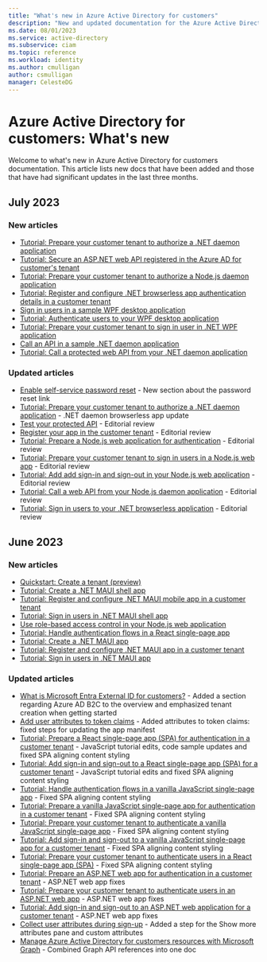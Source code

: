 ```yaml
---
title: "What's new in Azure Active Directory for customers"
description: "New and updated documentation for the Azure Active Directory for customers documentation."
ms.date: 08/01/2023
ms.service: active-directory
ms.subservice: ciam
ms.topic: reference
ms.workload: identity
ms.author: cmulligan
author: csmulligan
manager: CelesteDG
---
```


# Azure Active Directory for customers: What's new

Welcome to what's new in Azure Active Directory for customers documentation. This article lists new docs that have been added and those that have had significant updates in the last three months. 

## July 2023

### New articles

- [Tutorial: Prepare your customer tenant to authorize a .NET daemon application](tutorial-daemon-dotnet-call-api-prepare-tenant.md)
- [Tutorial: Secure an ASP.NET web API registered in the Azure AD for customer's tenant](tutorial-protect-web-api-dotnet-core-build-app.md)
- [Tutorial: Prepare your customer tenant to authorize a Node.js daemon application](tutorial-daemon-node-call-api-prepare-tenant.md)
- [Tutorial: Register and configure .NET browserless app authentication details in a customer tenant](tutorial-browserless-app-dotnet-sign-in-prepare-tenant.md)
- [Sign in users in a sample WPF desktop application](sample-desktop-wpf-dotnet-sign-in.md)
- [Tutorial: Authenticate users to your WPF desktop application](tutorial-desktop-wpf-dotnet-sign-in-build-app.md)
- [Tutorial: Prepare your customer tenant to sign in user in .NET WPF application](tutorial-desktop-wpf-dotnet-sign-in-prepare-tenant.md)
- [Call an API in a sample .NET daemon application](sample-daemon-dotnet-call-api.md)
- [Tutorial: Call a protected web API from your .NET daemon application](tutorial-daemon-dotnet-call-api-build-app.md)

### Updated articles

- [Enable self-service password reset](how-to-enable-password-reset-customers.md) - New section about the password reset link
- [Tutorial: Prepare your customer tenant to authorize a .NET daemon application](tutorial-daemon-dotnet-call-api-prepare-tenant.md) - .NET daemon browserless app update
- [Test your protected API](tutorial-protect-web-api-dotnet-core-test-api.md) - Editorial review
- [Register your app in the customer tenant](how-to-register-ciam-app.md) - Editorial review 
- [Tutorial: Prepare a Node.js web application for authentication](tutorial-web-app-node-sign-in-prepare-app.md) - Editorial review
- [Tutorial: Prepare your customer tenant to sign in users in a Node.js web app](tutorial-web-app-node-sign-in-prepare-tenant.md) - Editorial review 
- [Tutorial: Add add sign-in and sign-out in your Node.js web application](tutorial-web-app-node-sign-in-sign-out.md) - Editorial review
- [Tutorial: Call a web API from your Node.js daemon application](tutorial-daemon-node-call-api-build-app.md) - Editorial review
- [Tutorial: Sign in users to your .NET browserless application](tutorial-browserless-app-dotnet-sign-in-build-app.md) - Editorial review

## June 2023

### New articles

- [Quickstart: Create a tenant (preview)](quickstart-tenant-setup.md)
- [Tutorial: Create a .NET MAUI shell app](tutorial-mobile-app-maui-sign-in-prepare-app.md)
- [Tutorial: Register and configure .NET MAUI mobile app in a customer tenant](tutorial-mobile-app-maui-sign-in-prepare-tenant.md)
- [Tutorial: Sign in users in .NET MAUI shell app](tutorial-mobile-app-maui-sign-in-sign-out.md)
- [Use role-based access control in your Node.js web application](how-to-web-app-role-based-access-control.md)
- [Tutorial: Handle authentication flows in a React single-page app](how-to-single-page-application-react-configure-authentication.md)
- [Tutorial: Create a .NET MAUI app](tutorial-desktop-app-maui-sign-in-prepare-app.md)
- [Tutorial: Register and configure .NET MAUI app in a customer tenant](tutorial-desktop-app-maui-sign-in-prepare-tenant.md)
- [Tutorial: Sign in users in .NET MAUI app](tutorial-desktop-app-maui-sign-in-sign-out.md)

### Updated articles

- [What is Microsoft Entra External ID for customers?](overview-customers-ciam.md) - Added a section regarding Azure AD B2C to the overview and emphasized tenant creation when getting started
- [Add user attributes to token claims](how-to-add-attributes-to-token.md) - Added attributes to token claims: fixed steps for updating the app manifest
- [Tutorial: Prepare a React single-page app (SPA) for authentication in a customer tenant](how-to-single-page-application-react-prepare-app.md) - JavaScript tutorial edits, code sample updates and fixed SPA aligning content styling
- [Tutorial: Add sign-in and sign-out to a React single-page app (SPA) for a customer tenant](how-to-single-page-application-react-sign-in-out.md) - JavaScript tutorial edits and fixed SPA aligning content styling
- [Tutorial: Handle authentication flows in a vanilla JavaScript single-page app](how-to-single-page-app-vanillajs-configure-authentication.md) - Fixed SPA aligning content styling
- [Tutorial: Prepare a vanilla JavaScript single-page app for authentication in a customer tenant](how-to-single-page-app-vanillajs-prepare-app.md) - Fixed SPA aligning content styling
- [Tutorial: Prepare your customer tenant to authenticate a vanilla JavaScript single-page app](how-to-single-page-app-vanillajs-prepare-tenant.md) - Fixed SPA aligning content styling
- [Tutorial: Add sign-in and sign-out to a vanilla JavaScript single-page app for a customer tenant](how-to-single-page-app-vanillajs-sign-in-sign-out.md) - Fixed SPA aligning content styling
- [Tutorial: Prepare your customer tenant to authenticate users in a React single-page app (SPA)](how-to-single-page-application-react-prepare-tenant.md) - Fixed SPA aligning content styling
- [Tutorial: Prepare an ASP.NET web app for authentication in a customer tenant](how-to-web-app-dotnet-sign-in-prepare-app.md) - ASP.NET web app fixes
- [Tutorial: Prepare your customer tenant to authenticate users in an ASP.NET web app](how-to-web-app-dotnet-sign-in-prepare-tenant.md) - ASP.NET web app fixes
- [Tutorial: Add sign-in and sign-out to an ASP.NET web application for a customer tenant](how-to-web-app-dotnet-sign-in-sign-out.md) - ASP.NET web app fixes
- [Collect user attributes during sign-up](how-to-define-custom-attributes.md) - Added a step for the Show more attributes pane and custom attributes
- [Manage Azure Active Directory for customers resources with Microsoft Graph](microsoft-graph-operations.md) - Combined Graph API references into one doc
